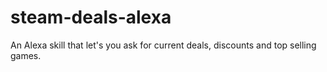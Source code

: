 # steam-deals-alexa
An Alexa skill that let's you ask for current deals, discounts and top selling games.
